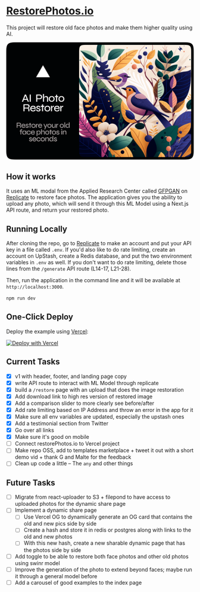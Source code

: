 # [RestorePhotos.io](https://restorephotos.io/)

This project will restore old face photos and make them higher quality using AI.

[![Face Photo Restorer](./public/og-image.png)](https://restorephotos.io/)

## How it works

It uses an ML modal from the Applied Research Center called [GFPGAN](https://github.com/TencentARC/GFPGAN) on [Replicate](https://replicate.com/) to restore face photos. The application gives you the ability to upload any photo, which will send it through this ML Model using a Next.js API route, and return your restored photo.

## Running Locally

After cloning the repo, go to [Replicate](https://replicate.com/) to make an account and put your API key in a file called `.env`. If you'd also like to do rate limiting, create an account on UpStash, create a Redis database, and put the two environment variables in `.env` as well. If you don't want to do rate limiting, delete those lines from the `/generate` API route (L14-17, L21-28).

Then, run the application in the command line and it will be available at `http://localhost:3000`.

```bash
npm run dev
```

## One-Click Deploy

Deploy the example using [Vercel](https://vercel.com?utm_source=github&utm_medium=readme&utm_campaign=vercel-examples):

[![Deploy with Vercel](https://vercel.com/button)](https://vercel.com/new/clone?repository-url=https://github.com/Nutlope/restorePhotos&env=REPLICATE_API_KEY,UPSTASH_REDIS_REST_URL,UPSTASH_REDIS_REST_TOKEN&project-name=face-photo-restorer&repo-name=restore-photos)

## Current Tasks

- [x] v1 with header, footer, and landing page copy
- [x] write API route to interact with ML Model through replicate
- [x] build a `/restore` page with an upload that does the image restoration
- [x] Add download link to high res version of restored image
- [x] Add a comparison slider to more clearly see before/after
- [x] Add rate limiting based on IP Address and throw an error in the app for it
- [x] Make sure all env variables are updated, especially the upstash ones
- [x] Add a testimonial section from Twitter
- [x] Go over all links
- [x] Make sure it's good on mobile
- [ ] Connect restorePhotos.io to Vercel project
- [ ] Make repo OSS, add to templates marketplace + tweet it out with a short demo vid + thank G and Malte for the feedback
- [ ] Clean up code a little – The `any` and other things

## Future Tasks

- [ ] Migrate from react-uploader to S3 + filepond to have access to uploaded photos for the dynamic share page
- [ ] Implement a dynamic share page
  - [ ] Use Vercel OG to dynamically generate an OG card that contains the old and new pics side by side
  - [ ] Create a hash and store it in redis or postgres along with links to the old and new photos
  - [ ] With this new hash, create a new sharable dynamic page that has the photos side by side
- [ ] Add toggle to be able to restore both face photos and other old photos using swinr model
- [ ] Improve the generation of the photo to extend beyond faces; maybe run it through a general model before
- [ ] Add a carousel of good examples to the index page
